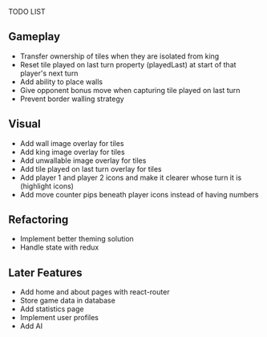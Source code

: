 TODO LIST

## Gameplay

* Transfer ownership of tiles when they are isolated from king
* Reset tile played on last turn property (playedLast) at start of that player's next turn
* Add ability to place walls
* Give opponent bonus move when capturing tile played on last turn
* Prevent border walling strategy

## Visual

* Add wall image overlay for tiles
* Add king image overlay for tiles
* Add unwallable image overlay for tiles
* Add tile played on last turn overlay for tiles
* Add player 1 and player 2 icons and make it clearer whose turn it is (highlight icons)
* Add move counter pips beneath player icons instead of having numbers

## Refactoring

* Implement better theming solution
* Handle state with redux

## Later Features

* Add home and about pages with react-router
* Store game data in database
* Add statistics page
* Implement user profiles
* Add AI
